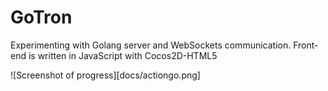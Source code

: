 # GoTron
Experimenting with Golang server and WebSockets communication. Front-end is written in JavaScript with Cocos2D-HTML5

![Screenshot of progress][docs/actiongo.png]

